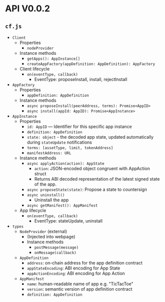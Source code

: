 # API V0.0.2
## `cf.js`

- `Client`
    - Properties
        - `nodeProvider`
    - Instance methods
        - `getApps(): AppInstance[]`
        - `createAppFactory(appDefinition: AppDefinition): AppFactory`
    - Client lifecycle
        - `on(eventType, callback)`
            - EventType: proposeInstall, install, rejectInstall
- `AppFactory`
    - Properties
        - `appDefinition: AppDefinition`
    - Instance methods
        - `async proposeInstall(peerAddress, terms): Promise<AppID>`
        - `async install(appId: AppID): Promise<AppInstance>`
- `AppInstance`
    - Properties
        - `id: AppID` — Identifier for this specific app instance
        - `definition: AppDefinition`
        - `state: object` - the decoded app state, updated automatically during `stateUpdate` notifications
        - `terms: [assetType, limit, tokenAddress]`
        - `manifestAddress: URL`
    - Instance methods
        - `async applyAction(action): AppState`
            - `action`: JSON-encoded object congruent with AppAction struct
            - Returns ABI decoded representation of the latest signed state of the app.
        - `async proposeState(state)`: Propose a state to countersign
        - `async uninstall()`
            - Uninstall the app
        - `async getManifest(): AppManifest`
    - App lifecycle
        - `on(eventType, callback)`
            - EventType: stateUpdate, uninstall
- `types`
    - `NodeProvider` (external)
        - (Injected into webpage)
        - Instance methods
            - `postMessage(message)`
            - `onMessage(callback)`
    - `AppDefinition`
        - `address`: on-chain address for the app definition contract
        - `appStateEncoding`: ABI encoding for App State
        - `appActionEncoding`: ABI encoding for App Action
    - `AppManifest`
        - `name`: human-readable name of app e.g. "TicTacToe"
        - `version`: semantic version of app definition contract
        - `definition: AppDefinition`
